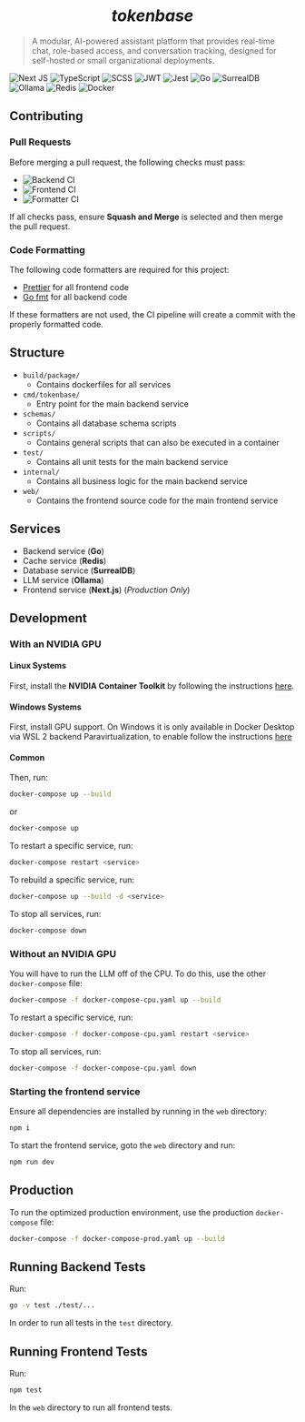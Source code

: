 <div align="center">
  <h1><i>tokenbase</i></h1>
</div>

> A modular, AI-powered assistant platform that provides real-time chat, role-based access, and conversation tracking, designed for self-hosted or small organizational deployments.

![Next JS](https://img.shields.io/badge/Next-black?style=for-the-badge&logo=next.js&logoColor=white)
![TypeScript](https://img.shields.io/badge/typescript-%23007ACC.svg?style=for-the-badge&logo=typescript&logoColor=white)
![SCSS](https://img.shields.io/badge/SCSS-hotpink.svg?style=for-the-badge&logo=SASS&logoColor=white)
![JWT](https://img.shields.io/badge/JWT-black?style=for-the-badge&logo=JSON%20web%20tokens)
![Jest](https://img.shields.io/badge/-jest-%23C21325?style=for-the-badge&logo=jest&logoColor=white)
![Go](https://img.shields.io/badge/go-%2300ADD8.svg?style=for-the-badge&logo=go&logoColor=white)
![SurrealDB](https://img.shields.io/badge/SurrealDB-FF00A0?style=for-the-badge&logo=surrealdb&logoColor=white)
![Ollama](https://img.shields.io/badge/Ollama-f6f6f6?style=for-the-badge&logo=ollama&logoColor=black)
![Redis](https://img.shields.io/badge/redis-%23DD0031.svg?style=for-the-badge&logo=redis&logoColor=white)
![Docker](https://img.shields.io/badge/docker-%230db7ed.svg?style=for-the-badge&logo=docker&logoColor=white)

## Contributing

### Pull Requests

Before merging a pull request, the following checks must pass:

- ![Backend CI](https://github.com/connellr023/tokenbase/actions/workflows/backend-ci.yaml/badge.svg)
- ![Frontend CI](https://github.com/connellr023/tokenbase/actions/workflows/frontend-ci.yaml/badge.svg)
- ![Formatter CI](https://github.com/connellr023/tokenbase/actions/workflows/formatter-ci.yaml/badge.svg)

If all checks pass, ensure **Squash and Merge** is selected and then merge the pull request.

### Code Formatting

The following code formatters are required for this project:

- [Prettier](https://prettier.io/) for all frontend code
- [Go fmt](https://golang.org/cmd/gofmt/) for all backend code

If these formatters are not used, the CI pipeline will create a commit with the properly formatted code.

## Structure

- `build/package/`
  - Contains dockerfiles for all services
- `cmd/tokenbase/`
  - Entry point for the main backend service
- `schemas/`
  - Contains all database schema scripts
- `scripts/`
  - Contains general scripts that can also be executed in a container
- `test/`
  - Contains all unit tests for the main backend service
- `internal/`
  - Contains all business logic for the main backend service
- `web/`
  - Contains the frontend source code for the main frontend service

## Services

- Backend service (**Go**)
- Cache service (**Redis**)
- Database service (**SurrealDB**)
- LLM service (**Ollama**)
- Frontend service (**Next.js**) (_Production Only_)

## Development

### With an NVIDIA GPU

#### Linux Systems

First, install the **NVIDIA Container Toolkit** by following the instructions [here](https://docs.nvidia.com/datacenter/cloud-native/container-toolkit/install-guide.html).

#### Windows Systems

First, install GPU support. On Windows it is only available in Docker Desktop via WSL 2 backend Paravirtualization, to enable follow the instructions [here](https://docs.docker.com/desktop/features/gpu/)

#### Common

Then, run:

```sh
docker-compose up --build
```

or

```sh
docker-compose up
```

To restart a specific service, run:

```sh
docker-compose restart <service>
```

To rebuild a specific service, run:

```sh
docker-compose up --build -d <service>
```

To stop all services, run:

```sh
docker-compose down
```

### Without an NVIDIA GPU

You will have to run the LLM off of the CPU. To do this, use the other `docker-compose` file:

```sh
docker-compose -f docker-compose-cpu.yaml up --build
```

To restart a specific service, run:

```sh
docker-compose -f docker-compose-cpu.yaml restart <service>
```

To stop all services, run:

```sh
docker-compose -f docker-compose-cpu.yaml down
```

### Starting the frontend service

Ensure all dependencies are installed by running in the `web` directory:

```sh
npm i
```

To start the frontend service, goto the `web` directory and run:

```sh
npm run dev
```

## Production

To run the optimized production environment, use the production `docker-compose` file:

```sh
docker-compose -f docker-compose-prod.yaml up --build
```

## Running Backend Tests

Run:

```sh
go -v test ./test/...
```

In order to run all tests in the `test` directory.

## Running Frontend Tests

Run:

```sh
npm test
```

In the `web` directory to run all frontend tests.
